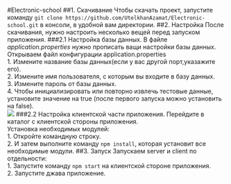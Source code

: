 
#Electronic-school
##1. Скачивание
   Чтобы скачать проект, запустите команду `git clone https://github.com/UtelkhanAzamat/Electronic-school.git` в консоли, в удобной вам директории.
##2. Настройка
   После скачивания, нужно настроить несколько вещей перед запуском приложения.
###2.1  Настройка базы данных.
   В файле *application.properties* нужно прописать ващи настройки базы данных.\
      Открываем файл конфигурации application.properties\
         1. Измените название базы данных(если у вас другой порт,указажите его).\
         2. Измените имя пользователя, с которым вы входите в базу данных.\
         3. Измените пароль от базы данных.\
         4. Чтобы инициализировать или повторно извлечь тестовые данные, установите значение на true (после первого запуска можно установить на false).\
         <img src="C:\Users\Myskill.PC\Downloads\тестовое задание\ElectronicSchool\server\e-school\db.png"/>
###2.2  Настройка клиентской части приложения.
  Перейдите в каталог с клиентской стороны приложения.\
      Установка необходимых модулей:\
         1. Откройте командную строку.\
         2. И затем выполните команду ``npm install``, которая установит все необходимые модули.
##3. Запуск
   Запускаем server и client по отдельности:\
      1. Запустите команду `npm start` на клиентской сторонe приложения.\
      2. Запустите джава приложение.